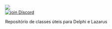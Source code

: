 ![](https://github.com/OpenSourceCommunityBrasil/PascalLibs/blob/main/assets/PascalLibs%20Banner%20Light.png)
<br> <a href="https://discord.gg/z8Wj7kQX"><img alt="join Discord" src="https://img.shields.io/discord/918891794597544056?color=blue&label=Discord&logo=discord&style=social"></a>

Repositório de classes úteis para Delphi e Lazarus
